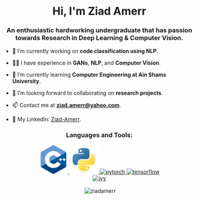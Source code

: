 <h1 align="center">Hi, I'm Ziad Amerr</h1>
<h3 align="center">An enthusiastic hardworking undergraduate that has passion towards Research in Deep Learning & Computer Vision.</h3>

- 🔭 I’m currently working on **code classification using NLP**.

- 👨‍💻 I have experience in **GANs**, **NLP**, and **Computer Vision**.

- 🌱 I’m currently learning **Computer Engineering at Ain Shams University**.

- 🤝 I’m looking forward to collaborating on **research projects**.

- 📫 Contact me at **ziad.amerr@yahoo.com**.

- 📄 My LinkedIn: [Ziad-Amerr](https://www.linkedin.com/in/ziad-amerr).

<h3 align="center">Languages and Tools:</h3>

<p align="center">
  <a href="https://isocpp.org/">
    <img src="https://raw.githubusercontent.com/devicons/devicon/master/icons/cplusplus/cplusplus-original.svg" alt="cplusplus" width="15%" height="20%"/>
  </a>
  </a>
  <a href="https://www.python.org" target="_blank" rel="noreferrer">
    <img src="https://raw.githubusercontent.com/devicons/devicon/master/icons/python/python-original.svg" alt="python" width="15%" height="20%"/>
  </a>
  <a href="https://pytorch.org/" target="_blank" rel="noreferrer">
    <img src="https://www.vectorlogo.zone/logos/pytorch/pytorch-icon.svg" alt="pytorch" width="15%" height="20%"/>
  </a>
  <a href="https://www.tensorflow.org" target="_blank" rel="noreferrer">
    <img src="https://www.vectorlogo.zone/logos/tensorflow/tensorflow-icon.svg" alt="tensorflow" width="15%" height="20%"/>
  </a>
  <br>
  <a href="https://www.unify.ai/" target="_blank" rel="noreferrer">
    <img src="https://github.com/unifyai/unifyai.github.io/blob/master/img/externally_linked/logo_dark.png?raw=true#gh-dark-mode-only" alt="ivy" width="35%" height="35%"/>
  </a>
</p>


<p align="center">&nbsp;<img align="center" src="https://github-readme-stats.vercel.app/api?username=ziadamerr&theme=github_dark&show_icons=true&locale=en" alt="ziadamerr" /></p>
